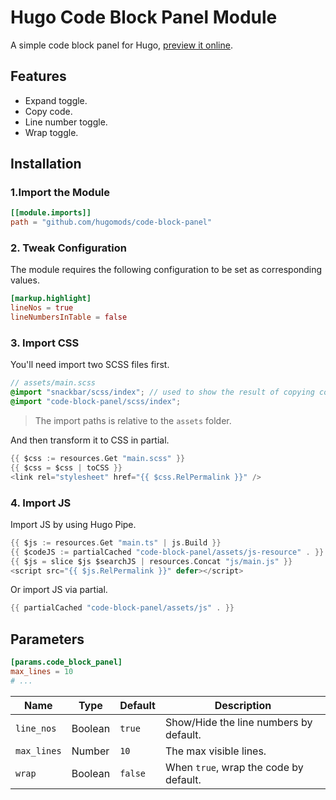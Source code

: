 # Hugo Code Block Panel Module

A simple code block panel for Hugo, [preview it online](https://projects.razonyang.com/hugo-mod-code-block-panel/).

## Features

- Expand toggle.
- Copy code.
- Line number toggle.
- Wrap toggle.

## Installation

### 1.Import the Module

```toml
[[module.imports]]
path = "github.com/hugomods/code-block-panel"
```

### 2. Tweak Configuration

The module requires the following configuration to be set as corresponding values.

```toml
[markup.highlight]
lineNos = true
lineNumbersInTable = false
```

### 3. Import CSS

You'll need import two SCSS files first.

```scss
// assets/main.scss
@import "snackbar/scss/index"; // used to show the result of copying code.
@import "code-block-panel/scss/index";
```

> The import paths is relative to the `assets` folder.

And then transform it to CSS in partial.

```go
{{ $css := resources.Get "main.scss" }}
{{ $css = $css | toCSS }}
<link rel="stylesheet" href="{{ $css.RelPermalink }}" />
```

### 4. Import JS

Import JS by using Hugo Pipe.

```go
{{ $js := resources.Get "main.ts" | js.Build }}
{{ $codeJS := partialCached "code-block-panel/assets/js-resource" . }}
{{ $js = slice $js $searchJS | resources.Concat "js/main.js" }}
<script src="{{ $js.RelPermalink }}" defer></script>
```

Or import JS via partial.

```go
{{ partialCached "code-block-panel/assets/js" . }}
```

## Parameters

```toml
[params.code_block_panel]
max_lines = 10
# ...
```

| Name | Type | Default | Description
|---|---|---|---
| `line_nos` | Boolean | `true` | Show/Hide the line numbers by default.
| `max_lines` | Number | `10` | The max visible lines.
| `wrap` | Boolean | `false` | When `true`, wrap the code by default.
